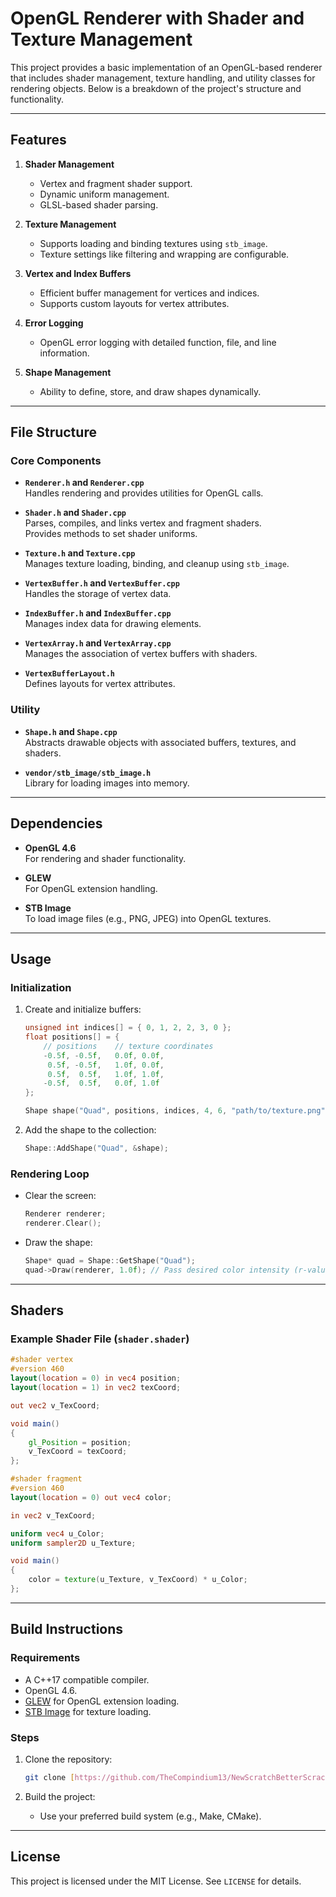 # OpenGL Renderer with Shader and Texture Management

This project provides a basic implementation of an OpenGL-based renderer that includes shader management, texture handling, and utility classes for rendering objects. Below is a breakdown of the project's structure and functionality.

---

## **Features**

1. **Shader Management**  
   - Vertex and fragment shader support.
   - Dynamic uniform management.
   - GLSL-based shader parsing.

2. **Texture Management**  
   - Supports loading and binding textures using `stb_image`.
   - Texture settings like filtering and wrapping are configurable.

3. **Vertex and Index Buffers**  
   - Efficient buffer management for vertices and indices.
   - Supports custom layouts for vertex attributes.

4. **Error Logging**  
   - OpenGL error logging with detailed function, file, and line information.

5. **Shape Management**  
   - Ability to define, store, and draw shapes dynamically.

---

## **File Structure**

### **Core Components**
- **`Renderer.h` and `Renderer.cpp`**  
  Handles rendering and provides utilities for OpenGL calls.

- **`Shader.h` and `Shader.cpp`**  
  Parses, compiles, and links vertex and fragment shaders.  
  Provides methods to set shader uniforms.

- **`Texture.h` and `Texture.cpp`**  
  Manages texture loading, binding, and cleanup using `stb_image`.

- **`VertexBuffer.h` and `VertexBuffer.cpp`**  
  Handles the storage of vertex data.

- **`IndexBuffer.h` and `IndexBuffer.cpp`**  
  Manages index data for drawing elements.

- **`VertexArray.h` and `VertexArray.cpp`**  
  Manages the association of vertex buffers with shaders.

- **`VertexBufferLayout.h`**  
  Defines layouts for vertex attributes.

### **Utility**
- **`Shape.h` and `Shape.cpp`**  
  Abstracts drawable objects with associated buffers, textures, and shaders.

- **`vendor/stb_image/stb_image.h`**  
  Library for loading images into memory.

---

## **Dependencies**

- **OpenGL 4.6**  
  For rendering and shader functionality.

- **GLEW**  
  For OpenGL extension handling.

- **STB Image**  
  To load image files (e.g., PNG, JPEG) into OpenGL textures.

---

## **Usage**

### **Initialization**

1. Create and initialize buffers:
   ```cpp
   unsigned int indices[] = { 0, 1, 2, 2, 3, 0 };
   float positions[] = {
       // positions    // texture coordinates
       -0.5f, -0.5f,   0.0f, 0.0f,
        0.5f, -0.5f,   1.0f, 0.0f,
        0.5f,  0.5f,   1.0f, 1.0f,
       -0.5f,  0.5f,   0.0f, 1.0f
   };

   Shape shape("Quad", positions, indices, 4, 6, "path/to/texture.png", "path/to/shader.shader");
   ```

2. Add the shape to the collection:
   ```cpp
   Shape::AddShape("Quad", &shape);
   ```

### **Rendering Loop**

- Clear the screen:
   ```cpp
   Renderer renderer;
   renderer.Clear();
   ```

- Draw the shape:
   ```cpp
   Shape* quad = Shape::GetShape("Quad");
   quad->Draw(renderer, 1.0f); // Pass desired color intensity (r-value)
   ```

---

## **Shaders**

### Example Shader File (`shader.shader`)

```glsl
#shader vertex
#version 460
layout(location = 0) in vec4 position;
layout(location = 1) in vec2 texCoord;

out vec2 v_TexCoord;

void main()
{
    gl_Position = position;
    v_TexCoord = texCoord;
};

#shader fragment
#version 460
layout(location = 0) out vec4 color;

in vec2 v_TexCoord;

uniform vec4 u_Color;
uniform sampler2D u_Texture;

void main()
{
    color = texture(u_Texture, v_TexCoord) * u_Color;
};
```

---

## **Build Instructions**

### **Requirements**
- A C++17 compatible compiler.
- OpenGL 4.6.
- [GLEW](http://glew.sourceforge.net/) for OpenGL extension loading.
- [STB Image](https://github.com/nothings/stb) for texture loading.

### **Steps**
1. Clone the repository:
   ```bash
   git clone [https://github.com/TheCompindium13/NewScratchBetterScrach]
   ```

2. Build the project:
   - Use your preferred build system (e.g., Make, CMake).

---

## **License**

This project is licensed under the MIT License. See `LICENSE` for details.
